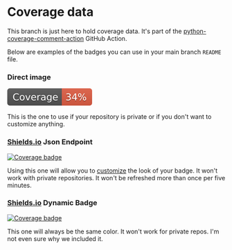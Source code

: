 # Coverage data

This branch is just here to hold coverage data. It's part of the
[python-coverage-comment-action](https://github.com/marketplace/actions/python-coverage-comment)
GitHub Action.

Below are examples of the badges you can use in your main branch `README` file.

### Direct image

[![Coverage badge](https://raw.githubusercontent.com/iacopy/RCSB-Sync/python-coverage-comment-action-data/badge.svg)](https://github.com/iacopy/RCSB-Sync/tree/python-coverage-comment-action-data)

This is the one to use if your repository is private or if you don't want to customize anything.

### [Shields.io](https://shields.io) Json Endpoint

[![Coverage badge](https://img.shields.io/endpoint?url=https://raw.githubusercontent.com/iacopy/RCSB-Sync/python-coverage-comment-action-data/endpoint.json)](https://github.com/iacopy/RCSB-Sync/tree/python-coverage-comment-action-data)

Using this one will allow you to [customize](https://shields.io/endpoint) the look of your badge.
It won't work with private repositories. It won't be refreshed more than once per five minutes.

### [Shields.io](https://shields.io) Dynamic Badge

[![Coverage badge](https://img.shields.io/badge/dynamic/json?color=brightgreen&label=coverage&query=%24.message&url=https%3A%2F%2Fraw.githubusercontent.com%2Fiacopy%2FRCSB-Sync%2Fpython-coverage-comment-action-data%2Fendpoint.json)](https://github.com/iacopy/RCSB-Sync/tree/python-coverage-comment-action-data)

This one will always be the same color. It won't work for private repos. I'm not even sure why we included it.